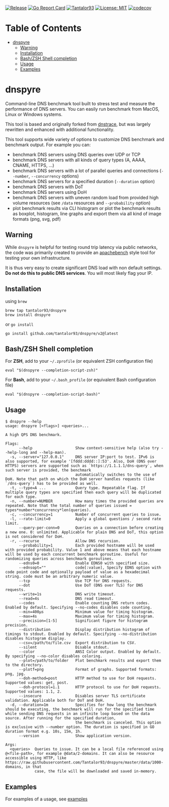 [![Release](https://img.shields.io/github/release/Tantalor93/dnspyre/all.svg)](https://github.com/tantalor93/dnspyre/releases)
[![Go Report Card](https://goreportcard.com/badge/github.com/tantalor93/dnspyre/v2)](https://goreportcard.com/report/github.com/tantalor93/dnspyre/v2)
[![Tantalor93](https://circleci.com/gh/Tantalor93/dnspyre/tree/master.svg?style=svg)](https://circleci.com/gh/Tantalor93/dnspyre?branch=master)
[![License: MIT](https://img.shields.io/badge/License-MIT-yellow.svg)](https://github.com/tantalor93/dnspyre/v2/blob/master/LICENSE)
[![codecov](https://codecov.io/gh/Tantalor93/dnspyre/branch/master/graph/badge.svg?token=MC6PK2OLMK)](https://codecov.io/gh/Tantalor93/dnspyre)

# Table of Contents
- [dnspyre](#dnspyre)
    * [Warning](#warning)
    * [Installation](#installation)
    * [Bash/ZSH Shell completion](#Bash/ZSH-Shell-completion)
    * [Usage](#usage)
    * [Examples](#examples)

# dnspyre

Command-line DNS benchmark tool built to stress test and measure the performance of DNS servers. You can easily run benchmark from MacOS, Linux or Windows systems.

This tool is based and originally forked from [dnstrace](https://github.com/redsift/dnstrace), but was largely rewritten and enhanced with additional functionality.

This tool supports wide variety of options to customize DNS benchmark and benchmark output. For example you can:
* benchmark DNS servers using DNS queries over UDP or TCP
* benchmark DNS servers with all kinds of query types (A, AAAA, CNAME, HTTPS, ...)
* benchmark DNS servers with a lot of parallel queries and connections (`--number`, `--concurrency` options)
* benchmark DNS servers for a specified duration (`--duration` option)
* benchmark DNS servers with DoT
* benchmark DNS servers using DoH 
* benchmark DNS servers with uneven random load from provided high volume resources (see `/data` resources and `--probability` option)  
* plot benchmark results via CLI histogram or plot the benchmark results as boxplot, histogram, line graphs and export them via all kind of image formats (png, svg, pdf)

## Warning

While `dnspyre` is helpful for testing round trip latency via public networks,
the code was primarily created to provide an [apachebench](https://en.wikipedia.org/wiki/ApacheBench)
style tool for testing your own infrastructure.

It is thus very easy to create significant DNS load with non default settings.
**Do not do this to public DNS services**. You will most likely flag your IP.

## Installation 
using `brew`
```
brew tap tantalor93/dnspyre
brew install dnspyre
```

or `go install`
```
go install github.com/tantalor93/dnspyre/v2@latest
```

## Bash/ZSH Shell completion
For **ZSH**, add to your `~/.zprofile` (or equivalent ZSH configuration file)
```
eval "$(dnspyre --completion-script-zsh)"
```

For **Bash**, add to your `~/.bash_profile` (or equivalent Bash configuration file)
```
eval "$(dnspyre --completion-script-bash)"
```

## Usage

```
$ dnspyre --help
usage: dnspyre [<flags>] <queries>...

A high QPS DNS benchmark.

Flags:
      --help                   Show context-sensitive help (also try --help-long and --help-man).
  -s, --server="127.0.0.1"     DNS server IP:port to test. IPv6 is also supported, for example '[fddd:dddd::]:53'. Also, DoH (DNS over HTTPS) servers are supported such as `https://1.1.1.1/dns-query`, when such server is provided, the benchmark
                               automatically switches to the use of DoH. Note that path on which the DoH server handles requests (like `/dns-query`) has to be provided as well.
  -t, --type=A ...             Query type. Repeatable flag. If multiple query types are specified then each query will be duplicated for each type.
  -n, --number=NUMBER          How many times the provided queries are repeated. Note that the total number of queries issued = types*number*concurrency*len(queries).
  -c, --concurrency=1          Number of concurrent queries to issue.
  -l, --rate-limit=0           Apply a global questions / second rate limit.
      --query-per-conn=0       Queries on a connection before creating a new one. 0: unlimited. Applicable for plain DNS and DoT, this option is not considered for DoH.
  -r, --recurse                Allow DNS recursion.
      --probability=1          Each provided hostname will be used with provided probability. Value 1 and above means that each hostname will be used by each concurrent benchmark goroutine. Useful for randomizing queries across benchmark goroutines.
      --edns0=0                Enable EDNS0 with specified size.
      --ednsopt=""             code[:value], Specify EDNS option with code point code and optionally payload of value as a hexadecimal string. code must be an arbitrary numeric value.
      --tcp                    Use TCP for DNS requests.
      --dot                    Use DoT (DNS over TLS) for DNS requests.
      --write=1s               DNS write timeout.
      --read=4s                DNS read timeout.
      --codes                  Enable counting DNS return codes. Enabled by default. Specifying --no-codes disables code counting.
      --min=400µs              Minimum value for timing histogram.
      --max=4s                 Maximum value for timing histogram.
      --precision=[1-5]        Significant figure for histogram precision.
      --distribution           Display distribution histogram of timings to stdout. Enabled by default. Specifying --no-distribution disables histogram display.
      --csv=/path/to/file.csv  Export distribution to CSV.
      --silent                 Disable stdout.
      --color                  ANSI Color output. Enabled by default. By specifying --no-color disables coloring.
      --plot=/path/to/folder   Plot benchmark results and export them to the directory.
      --plotf=png              Format of graphs. Supported formats: png, jpg.
      --doh-method=post        HTTP method to use for DoH requests. Supported values: get, post.
      --doh-protocol=1.1       HTTP protocol to use for DoH requests. Supported values: 1.1, 2.
      --insecure               Disables server TLS certificate validation. Applicable both for DoT and DoH.
  -d, --duration=1m            Specifies for how long the benchmark should be executing, the benchmark will run for the specified time while sending DNS requests in an infinite loop based on the data source. After running for the specified duration,
                               the benchmark is canceled. This option is exclusive with --number option. The duration is specified in GO duration format e.g. 10s, 15m, 1h.
      --version                Show application version.

Args:
  <queries>  Queries to issue. It can be a local file referenced using @<file-path>, for example @data/2-domains. It can also be resource accessible using HTTP, like https://raw.githubusercontent.com/Tantalor93/dnspyre/master/data/1000-domains, in that
             case, the file will be downloaded and saved in-memory.
```

## Examples

For examples of a usage, see [examples](docs/examples.md)
